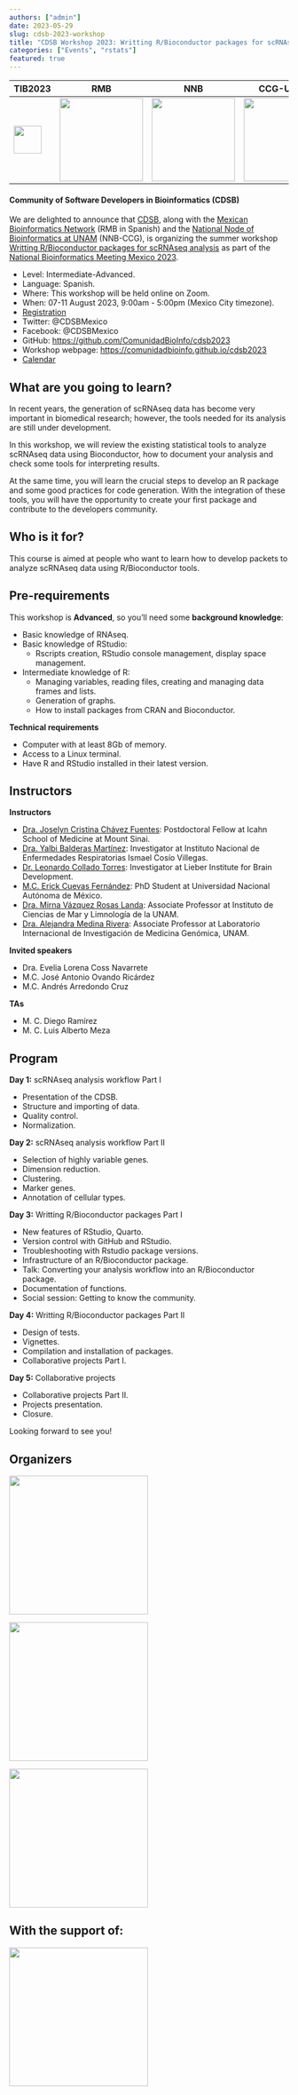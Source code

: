 ```yaml
---
authors: ["admin"]
date: 2023-05-29 
slug: cdsb-2023-workshop
title: "CDSB Workshop 2023: Writting R/Bioconductor packages for scRNAseq analysis."
categories: ["Events", "rstats"]
featured: true
---
```


| TIB2023 | RMB | NNB | CCG-UNAM |
| --- | --- | --- | --- |
| [<img src="https://congresos.nnb.unam.mx/tib2019/wp-content/uploads/sites/4/2019/03/NNB-TIB-Logo.png" width="50px" />](http://www.nnb.unam.mx/TIB2022/) | [<img src="http://www.nnb.unam.mx/TIB2020/wp-content/uploads/sites/2/2020/03/RMB_Logo-horizontal.png" width="150px" />](https://www.redmexicanadebioinformatica.org/) | [<img src="http://www.nnb.unam.mx/TIB2020/wp-content/uploads/sites/2/2020/03/logo-principal.png" width="150px" />](http://www.nnb.unam.mx/) | [<img src="http://www.nnb.unam.mx/TIB2020/wp-content/uploads/sites/2/2020/03/CCG_Logo_HR.png" width="150px" />](http://www.ccg.unam.mx/) |

#### Community of Software Developers in Bioinformatics (CDSB)

We are delighted to announce that [CDSB](https://twitter.com/CDSBMexico), along with the [Mexican Bioinformatics Network](https://twitter.com/RBioinformatica) (RMB in Spanish) and the [National Node of Bioinformatics at UNAM](https://twitter.com/nnb_unam) (NNB-CCG), is organizing the summer workshop [Writting R/Bioconductor packages for scRNAseq analysis](https://comunidadbioinfo.github.io/cdsb2023)  as part of the [National Bioinformatics Meeting Mexico 2023](https://www.nnb.unam.mx/EBM2023/). 

- Level: Intermediate-Advanced.
- Language: Spanish.
- Where: This workshop will be held online on Zoom. 
- When: 07-11 August 2023, 9:00am - 5:00pm (Mexico City timezone).
- [Registration](https://www.nnb.unam.mx/EBM2023/registro/)
- Twitter: @CDSBMexico
- Facebook: @CDSBMexico
- GitHub: https://github.com/ComunidadBioInfo/cdsb2023
- Workshop webpage: https://comunidadbioinfo.github.io/cdsb2023
- [Calendar](http://bit.ly/calendarcdsb2023)


## What are you going to learn?

In recent years, the generation of scRNAseq data has become very important in biomedical research; however, the tools needed for its analysis are still under development. 

In this workshop, we will review the existing statistical tools to analyze scRNAseq data using Bioconductor, how to document your analysis and check some tools for interpreting results. 

At the same time, you will learn the crucial steps to develop an R package and some good practices for code generation. With the integration of these tools, you will have the opportunity to create your first package and contribute to the developers community.


## Who is it for?

This course is aimed at people who want to learn how to develop packets to analyze scRNAseq data using R/Bioconductor tools.


## Pre-requirements

This workshop is **Advanced**, so you’ll need some **background knowledge**: 

- Basic knowledge of RNAseq.
- Basic knowledge of RStudio:
    - Rscripts creation, RStudio console management, display space management.
- Intermediate knowledge of R: 
    - Managing variables, reading files, creating and managing data frames and lists. 
    - Generation of graphs.
    - How to install packages from CRAN and Bioconductor.

**Technical requirements**

- Computer with at least 8Gb of memory.
- Access to a Linux terminal.
- Have R and RStudio installed in their latest version.


## Instructors

**Instructors**

- [Dra. Joselyn Cristina Chávez Fuentes](https://comunidadbioinfo.github.io/es/authors/josschavezf/): Postdoctoral Fellow at Icahn School of Medicine at Mount Sinai.
- [Dra. Yalbi Balderas Martínez](https://comunidadbioinfo.github.io/es/authors/yalbibalderas/):  Investigator at Instituto Nacional de Enfermedades Respiratorias Ismael Cosío Villegas.
- [Dr. Leonardo Collado Torres](https://comunidadbioinfo.github.io/authors/lcollado/): Investigator at Lieber Institute for Brain Development.
- [M.C. Erick Cuevas Fernández](https://comunidadbioinfo.github.io/es/authors/erickcufe/): PhD Student at Universidad Nacional Autónoma de México.
- [Dra. Mirna Vázquez Rosas Landa](https://comunidadbioinfo.github.io/es/authors/mirnavrl/): Associate Professor at Instituto de Ciencias de Mar y Limnología de la UNAM.
- [Dra. Alejandra Medina Rivera](https://comunidadbioinfo.github.io/es/authors/amedina/): Associate Professor at Laboratorio Internacional de Investigación de Medicina Genómica, UNAM. 


**Invited speakers**

- Dra. Evelia Lorena Coss Navarrete
- M.C. José Antonio Ovando Ricárdez
- M.C. Andrés Arredondo Cruz

**TAs**

- M. C. Diego Ramírez
- M. C. Luis Alberto Meza


## Program

**Day 1:** scRNAseq analysis workflow Part I
- Presentation of the CDSB.
- Structure and importing of data.
- Quality control.
- Normalization.

**Day 2:**  scRNAseq analysis workflow Part II
- Selection of highly variable genes.
- Dimension reduction.
- Clustering.
- Marker genes.
- Annotation of cellular types.

**Day 3:** Writting R/Bioconductor packages Part I
- New features of RStudio, Quarto.
- Version control with GitHub and RStudio. 
- Troubleshooting with Rstudio package versions.
- Infrastructure of an R/Bioconductor package.
- Talk: Converting your analysis workflow into an R/Bioconductor package.
- Documentation of functions.
- Social session: Getting to know the community.

**Day 4:** Writting R/Bioconductor packages Part II
- Design of tests.
- Vignettes.
- Compilation and installation of packages.
- Collaborative projects Part I.

**Day 5:** Collaborative projects
- Collaborative projects Part II. 
- Projects presentation.
- Closure.

Looking forward to see you!


## Organizers


[<img src="https://comunidadbioinfo.github.io/images/logo_hu887f29129fe527571c16cff89573bbf0_57814_0x70_resize_lanczos_2.png" width="250px" />](https://comunidadbioinfo.github.io/es/)


[<img src="http://www.nnb.unam.mx/TIB2020/wp-content/uploads/sites/2/2020/03/logo-principal.png" width="250px" />](http://www.nnb.unam.mx/)


[<img src="http://www.nnb.unam.mx/TIB2020/wp-content/uploads/sites/2/2020/03/CCG_Logo_HR.png" width="250px" />](http://www.ccg.unam.mx/)


## With the support of:

[<img src="http://www.nnb.unam.mx/TIB2020/wp-content/uploads/sites/2/2020/03/RMB_Logo-horizontal.png" width="250px" />](https://www.redmexicanadebioinformatica.org/)




